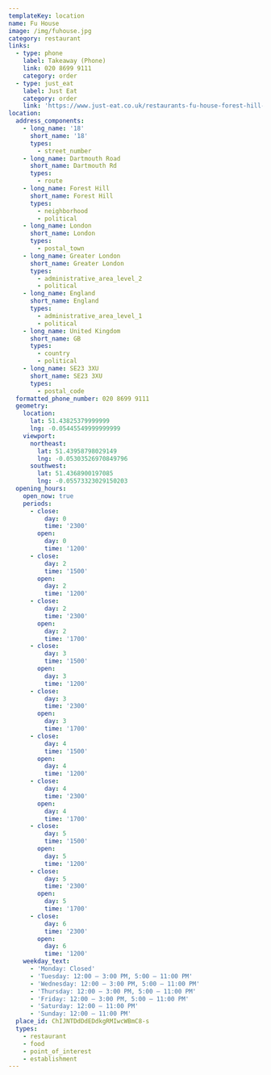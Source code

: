 ```yaml
---
templateKey: location
name: Fu House
image: /img/fuhouse.jpg
category: restaurant
links:
  - type: phone
    label: Takeaway (Phone)
    link: 020 8699 9111
    category: order
  - type: just_eat
    label: Just Eat
    category: order
    link: 'https://www.just-eat.co.uk/restaurants-fu-house-forest-hill-se23/menu'
location:
  address_components:
    - long_name: '18'
      short_name: '18'
      types:
        - street_number
    - long_name: Dartmouth Road
      short_name: Dartmouth Rd
      types:
        - route
    - long_name: Forest Hill
      short_name: Forest Hill
      types:
        - neighborhood
        - political
    - long_name: London
      short_name: London
      types:
        - postal_town
    - long_name: Greater London
      short_name: Greater London
      types:
        - administrative_area_level_2
        - political
    - long_name: England
      short_name: England
      types:
        - administrative_area_level_1
        - political
    - long_name: United Kingdom
      short_name: GB
      types:
        - country
        - political
    - long_name: SE23 3XU
      short_name: SE23 3XU
      types:
        - postal_code
  formatted_phone_number: 020 8699 9111
  geometry:
    location:
      lat: 51.43825379999999
      lng: -0.05445549999999999
    viewport:
      northeast:
        lat: 51.43958798029149
        lng: -0.05303526970849796
      southwest:
        lat: 51.4368900197085
        lng: -0.05573323029150203
  opening_hours:
    open_now: true
    periods:
      - close:
          day: 0
          time: '2300'
        open:
          day: 0
          time: '1200'
      - close:
          day: 2
          time: '1500'
        open:
          day: 2
          time: '1200'
      - close:
          day: 2
          time: '2300'
        open:
          day: 2
          time: '1700'
      - close:
          day: 3
          time: '1500'
        open:
          day: 3
          time: '1200'
      - close:
          day: 3
          time: '2300'
        open:
          day: 3
          time: '1700'
      - close:
          day: 4
          time: '1500'
        open:
          day: 4
          time: '1200'
      - close:
          day: 4
          time: '2300'
        open:
          day: 4
          time: '1700'
      - close:
          day: 5
          time: '1500'
        open:
          day: 5
          time: '1200'
      - close:
          day: 5
          time: '2300'
        open:
          day: 5
          time: '1700'
      - close:
          day: 6
          time: '2300'
        open:
          day: 6
          time: '1200'
    weekday_text:
      - 'Monday: Closed'
      - 'Tuesday: 12:00 – 3:00 PM, 5:00 – 11:00 PM'
      - 'Wednesday: 12:00 – 3:00 PM, 5:00 – 11:00 PM'
      - 'Thursday: 12:00 – 3:00 PM, 5:00 – 11:00 PM'
      - 'Friday: 12:00 – 3:00 PM, 5:00 – 11:00 PM'
      - 'Saturday: 12:00 – 11:00 PM'
      - 'Sunday: 12:00 – 11:00 PM'
  place_id: ChIJNTDdDdEDdkgRMIwcWBmC8-s
  types:
    - restaurant
    - food
    - point_of_interest
    - establishment
---
```

